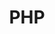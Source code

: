 ---
layout: php
title: PHP
svg: php
permalink: /php/
date_updated: "November 28, 2018"
completion_time: "7 Hours"
---